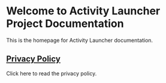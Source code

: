 # Welcome to Activity Launcher Project Documentation

This is the homepage for Activity Launcher documentation.

## [Privacy Policy](privacy-policy.md)
Click here to read the privacy policy.
